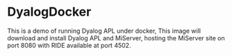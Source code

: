# DyalogDocker

This is a demo of running Dyalog APL under docker, This image will download and install Dyalog APL and MiServer, hosting the MiServer site on port 8080 with RIDE available at port 4502.


